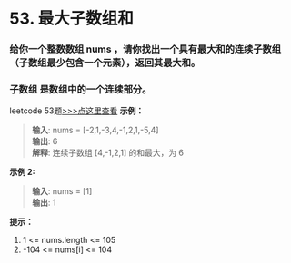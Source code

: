 # 53. 最大子数组和
### 给你一个整数数组 nums ，请你找出一个具有最大和的连续子数组（子数组最少包含一个元素），返回其最大和。
### 子数组 是数组中的一个连续部分。
leetcode 53题[>>>点这里查看](https://leetcode-cn.com/problems/maximum-subarray/)
**示例：**
> **输入**: nums = [-2,1,-3,4,-1,2,1,-5,4]           
> **输出**: 6            
> **解释**: 连续子数组 [4,-1,2,1] 的和最大，为 6         

**示例 2:**
> **输入**: nums = [1]       
> **输出**: 1          

**提示：**
1. 1 <= nums.length <= 105
2. -104 <= nums[i] <= 104